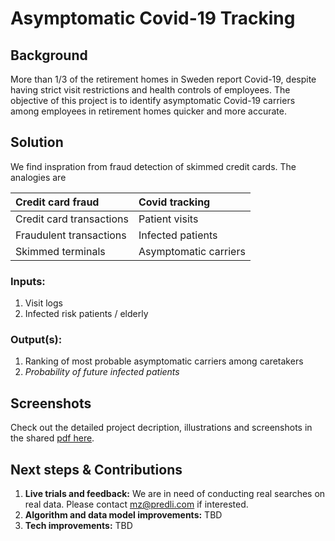 # Asymptomatic Covid-19 Tracking

## Background
More than 1/3 of the retirement homes in Sweden report Covid-19, despite having strict visit restrictions and health controls of employees.
The objective of this project is to identify asymptomatic Covid-19 carriers among employees in retirement homes quicker and more accurate.

## Solution
We find inspration from fraud detection of skimmed credit cards.
The analogies are

| Credit card fraud   |  Covid tracking  |
|:---|:---|
| Credit card transactions  |  Patient visits         |
| Fraudulent transactions   |  Infected patients      |
| Skimmed terminals         |  Asymptomatic carriers  |

### Inputs:
1. Visit logs 
2. Infected risk patients / elderly

### Output(s):
1. Ranking of most probable asymptomatic carriers among caretakers 
2. *Probability of future infected patients*

## Screenshots
Check out the detailed project decription, illustrations and screenshots in the shared [pdf here](covid-tracking.pdf).

## Next steps & Contributions
1) **Live trials and feedback:**  We are in need of conducting real searches on real data. Please contact mz@predli.com if interested.  
2) **Algorithm and data model improvements:** TBD 
3) **Tech improvements:** TBD

